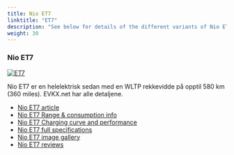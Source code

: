 ```yaml
---
title: Nio ET7
linktitle: "ET7"
description: "See below for details of the different variants of Nio ET7"
weight: 30
---
```

### Nio ET7

<a href="et7/"><img src="https://media.evkx.net/multimedia/models/nio/et7/et7/main_1_st.jpg" class="img-fluid" alt="ET7" ></a>

Nio ET7 er en helelektrisk sedan med en WLTP rekkevidde på opptil 580 km (360 miles). EVKX.net har alle detaljene. 

- [Nio ET7 article](et7/)
- [Nio ET7 Range & consumption info](et7/rangeandconsumption)
- [Nio ET7 Charging curve and performance](et7/chargingcurve)
- [Nio ET7 full specifications](et7/specifications)
- [Nio ET7 image gallery](et7/gallery)
- [Nio ET7 reviews](et7/reviews)


